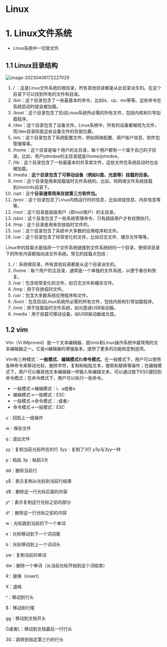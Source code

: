 # Linux

# 1.  Linux文件系统

- Linux系统中一切皆文件

## 1.1 Linux目录结构

![image-20230406172227029](C:\Users\zhouyangfan\AppData\Roaming\Typora\typora-user-images\image-20230406172227029.png)

1. / ：这是Linux文件系统的根目录，所有其他目录都是从此目录派生的。在这个目录下可以找到所有的文件和目录。
2. /bin：这个目录包含了一些最基本的命令，比如ls、cp、mv等等。这些命令在系统启动时就会被加载。
3. /boot：这个目录包含了启动Linux系统所必需的所有文件，包括内核和引导加载程序。
4. /dev：这个目录包含了设备文件。Linux系统中，所有的设备都被视为文件，而/dev目录则是这些设备文件的存放位置。
5. /etc：这个目录包含了系统配置文件，例如网络配置、用户账户信息、软件包管理等等。
6. /home：这个目录是每个用户的主目录，每个用户都有一个属于自己的子目录。比如，用户johndoe的主目录就是/home/johndoe。
7. /lib：这个目录包含了一些最基本的共享库文件，这些文件在系统启动时也会被加载。
8. /media：**这个目录包含了可移动设备（例如U盘、光盘等）挂载的目录。**
9. /mnt：这个目录是用来挂载临时文件系统的。比如，将网络文件系统挂载到/mnt/nfs目录下。
10. /opt：这**个目录通常用来存放第三方软件包。**
11. /proc：这个目录包含了Linux内核运行时的信息，比如进程信息、内存信息等等。
12. /root：这个目录是超级用户（即root用户）的主目录。
13. /sbin：这个目录包含了一些系统管理命令，只有超级用户才有权限执行。
14. /tmp：这个目录是用来存放临时文件的。
15. /usr：这个目录包含了系统中大多数的应用程序和文件。
16. /var：这个目录包含了经常变化的文件，比如日志文件、缓存文件等等。

Linux中的挂载点是指将一个文件系统链接到文件系统树的一个目录，使得该目录下的所有内容都指向该文件系统。常见的挂载点包括：

1. /：系统根目录，所有其他目录都是从这个目录派生的。
2. /home：每个用户的主目录，通常是一个单独的文件系统，以便于备份和恢复。
3. /var：包含经常变化的文件，如日志文件和缓存文件。
4. /tmp：用于存放临时文件。
5. /usr：包含大多数系统应用程序和文件。
6. /boot：包含启动Linux系统所必需的所有文件，包括内核和引导加载程序。
7. /mnt：用于挂载临时文件系统，如光盘或USB驱动器。
8. /media：用于挂载可移动设备，如USB驱动器或光盘。

## 1.2 vim

Vim（Vi IMproved）是一个文本编辑器，是Unix和Linux操作系统中最常用的文本编辑器之一。它是vi编辑器的增强版本，提供了更多的功能和定制选项。

Vim有三种模式：**一般模式**、**编辑模式**和**命令模式**。在一般模式下，用户可以使用各种命令来移动光标，删除字符，复制和粘贴文本，搜索和替换等操作；在编辑模式下，用户可以像其他文本编辑器一样输入和编辑文本。可以通过按下ESC键回到命令模式；在命令模式下，用户可以执行一些命令。

- 一般模式->编辑模式：i、a或者o
- 编辑模式->一般模式：ESC
- 一般模式->命令模式：`:`或者`/`
- 命令模式->一般模式：ESC

u：回到上一级操作

w：保存文件

q：退出文件

yy：复制当前光标所在的行     3yy：复制了3行    y3y与3yy一样

p：粘贴   3p：粘贴3次

dd：删除当前行

y$：表示复制从光标到当前行结束

d$：删除这一行光标后面的内容

y^：表示复制这行光标之前的部分

d^：删除这一行光标之前的内容

w：光标跳到当前的下一个单词

e：光标移动到下一个词词尾

b：光标移动到上一个词词头

yw：复制当前的单词

dw：删除一个单词（从当前光标开始到这个词结束）

R：替换（insert）

X：退格

^：移动到行头

$：移动到行尾

gg：移动到文档开头

G或者L：移动到文档最后一行行头

3G：跳转到指定第三行的行头



